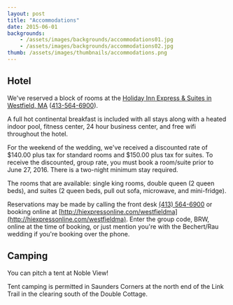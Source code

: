 ```yaml
---
layout: post
title: "Accommodations"
date: 2015-06-01
backgrounds:    
    - /assets/images/backgrounds/accommodations01.jpg
    - /assets/images/backgrounds/accommodations02.jpg
thumb: /assets/images/thumbnails/accommodations.png
---
```


## Hotel

We've reserved a block of rooms at the [Holiday Inn Express & Suites in Westfield, MA](http://hiexpress.com/westfieldma) ([413-564-6900](tel:413-564-6900)).

A full hot continental breakfast is included with all stays along with a heated indoor pool, fitness center, 24 hour business center, and free wifi throughout the hotel. 

For the weekend of the wedding, we've received a discounted rate of $140.00 plus tax for standard rooms and $150.00 plus tax for suites. To receive the discounted, group rate, you must book a room/suite prior to June 27, 2016. There is a two-night minimum stay required. 

The rooms that are available: single king rooms, double queen (2 queen beds), and suites (2 queen beds, pull out sofa, microwave, and mini-fridge). 

Reservations may be made by calling the front desk [(413) 564-6900](tel:413-564-6900) or booking online at [http://hiexpressonline.com/westfieldma](http://hiexpressonline.com/westfieldma). Enter the group code, BRW, online at the time of booking, or just mention you're with the Bechert/Rau wedding if you're booking over the phone. 

## Camping 

You can pitch a tent at Noble View! 

Tent camping is permitted in Saunders Corners at the north end of the Link Trail in the clearing south of the Double Cottage.
